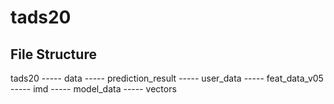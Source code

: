 # tads20

## File Structure
tads20
    ----- data
    ----- prediction_result
    ----- user_data
            ----- feat_data_v05
            ----- imd
            ----- model_data
                    ----- vectors
                    
    
